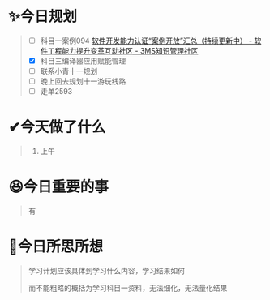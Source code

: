 # ✨今日规划

> - [ ] 科目一案例094 [软件开发能力认证“案例开放”汇总（持续更新中） - 软件工程能力提升变革互动社区 - 3MS知识管理社区 ](http://3ms.huawei.com/km/groups/3803117/blogs/details/9595962?l=zh-cn)
> - [X] 科目三编译器应用赋能管理
> - [ ] 联系小青十一规划
> - [ ] 晚上回去规划十一游玩线路
> - [ ] 走单2593

# ✔今天做了什么

> 1. 上午

# 😆今日重要的事

> 有

# 🤔今日所思所想

> 学习计划应该具体到学习什么内容，学习结果如何
>
> 而不能粗略的概括为学习科目一资料，无法细化，无法量化结果
